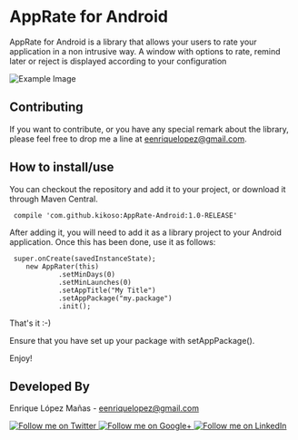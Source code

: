 AppRate for Android
=============

AppRate for Android is a library that allows your users to rate your application in a non intrusive way. A window with options to rate, remind later or reject is displayed according to your configuration

![Example Image][1]

Contributing
------------

If you want to contribute, or you have any special remark about the library, please feel free to drop me a line at eenriquelopez@gmail.com.


How to install/use
------------------

You can checkout the repository and add it to your project, or download it through Maven Central.

     compile 'com.github.kikoso:AppRate-Android:1.0-RELEASE'

After adding it, you will need to add it as a library project to your Android application. Once this has been done, use it as follows:

     super.onCreate(savedInstanceState);
        new AppRater(this)
                .setMinDays(0)
                .setMinLaunches(0)
                .setAppTitle("My Title")
                .setAppPackage("my.package")
                .init();


That's it :-)

Ensure that you have set up your package with setAppPackage().

Enjoy!

Developed By
--------------------

Enrique López Mañas - <eenriquelopez@gmail.com>

<a href="https://twitter.com/eenriquelopez">
  <img alt="Follow me on Twitter"
       src="https://raw.github.com/kikoso/android-stackblur/master/art/twitter.png" />
</a>
<a href="https://plus.google.com/103250453274111396206">
  <img alt="Follow me on Google+"
       src="https://raw.github.com/kikoso/android-stackblur/master/art/google-plus.png" />
</a>
<a href="http://de.linkedin.com/pub/enrique-l%C3%B3pez-ma%C3%B1as/15/4a9/876">
  <img alt="Follow me on LinkedIn"
       src="https://raw.github.com/kikoso/android-stackblur/master/art/linkedin.png" />
       
[1]: https://raw.github.com/kikoso/AppRate-for-Android/master/art/screenshot.png
